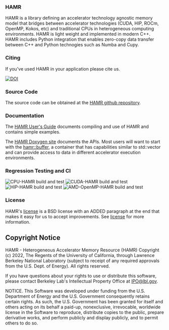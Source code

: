 ### HAMR
HAMR is a library defining an accelerator technology agnostic memory model that
bridges between accelerator technologies (CUDA, HIP, ROCm, OpenMP, Kokos, etc)
and traditional CPUs in heterogeneous computing environments.  HAMR is light
weight and implemented in modern C++. HAMR includes Python integration that
enables zero-copy data transfer between C++ and Python technogies such as Numba
and Cupy.

### Citing
If you've used HAMR in your application please cite us.

[![DOI](https://zenodo.org/badge/429528113.svg)](https://zenodo.org/badge/latestdoi/429528113)

### Source Code
The source code can be obtained at the [HAMR github repository](https://github.com/LBL-EESA/HAMR).

### Documentation
The [HAMR User's Guide](https://hamr.readthedocs.io/en/latest/) documents
compiling and use of HAMR and contains simple examples.

The [HAMR Doxygen site](https://hamr.readthedocs.io/en/latest/doxygen/index.html) documents the APIs. Most users will
want to start with the [hamr::buffer](https://hamr.readthedocs.io/en/latest/doxygen/classhamr_1_1buffer.html), a
container that has capabilities similar to std::vector and can provide access
to data in different accelerator execution environments.

### Regression Testing and CI
![CPU-HAMR build and test](https://github.com/LBL-EESA/hamr/actions/workflows/build_and_test_cpu.yml/badge.svg)
![CUDA-HAMR build and test](https://github.com/LBL-EESA/hamr/actions/workflows/build_and_test_cuda.yml/badge.svg)
![HIP-HAMR build and test](https://github.com/LBL-EESA/hamr/actions/workflows/build_and_test_hip.yml/badge.svg)
![AMD-OpenMP-HAMR build and test](https://github.com/LBL-EESA/hamr/actions/workflows/build_and_test_amd_openmp.yml/badge.svg)

### License
HAMR's [license](LICENSE) is a BSD license with an ADDED paragraph at the end that makes it easy for us to
accept improvements. See [license](LICENSE) for more information.

## Copyright Notice
HAMR - Heterogeneous Accelerator Memory Resource (HAMR)
Copyright (c) 2022, The Regents of the University of California, through
Lawrence Berkeley National Laboratory (subject to receipt of any
required approvals from the U.S. Dept. of Energy). All rights reserved.

If you have questions about your rights to use or distribute this software,
please contact Berkeley Lab's Intellectual Property Office at
IPO@lbl.gov.

NOTICE.  This Software was developed under funding from the U.S. Department
of Energy and the U.S. Government consequently retains certain rights.  As
such, the U.S. Government has been granted for itself and others acting on
its behalf a paid-up, nonexclusive, irrevocable, worldwide license in the
Software to reproduce, distribute copies to the public, prepare derivative
works, and perform publicly and display publicly, and to permit others to do so.
